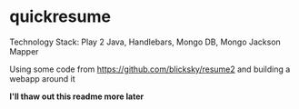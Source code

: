 quickresume
=======
Technology Stack: Play 2 Java, Handlebars, Mongo DB, Mongo Jackson Mapper

Using some code from https://github.com/blicksky/resume2 and building a webapp around it

**I'll thaw out this readme more later**